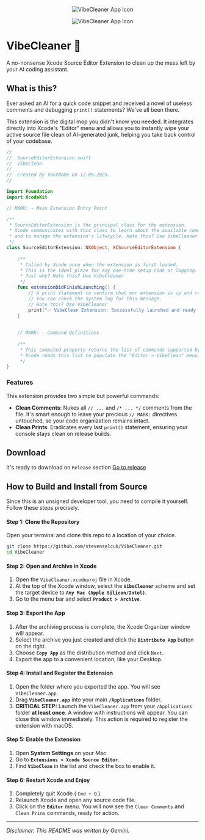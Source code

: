 

<p align="center">
  <img src="https://i.imgur.com/KMIqgBp.png" alt="VibeCleaner App Icon"/>
</p>

<p align="center">
  <img src="https://i.imgur.com/FZKl2BG.png" alt="VibeCleaner App Icon"/>
</p>


# VibeCleaner 🧹

A no-nonsense Xcode Source Editor Extension to clean up the mess left by your AI coding assistant.

## What is this?

Ever asked an AI for a quick code snippet and received a novel of useless comments and debugging `print()` statements? We've all been there.

This extension is the digital mop you didn't know you needed. It integrates directly into Xcode's "Editor" menu and allows you to instantly wipe your active source file clean of AI-generated junk, helping you take back control of your codebase.

```swift
//
//  SourceEditorExtension.swift
//  VibeClean
//
//  Created by YourName on 12.09.2025.
//

import Foundation
import XcodeKit

// MARK: - Main Extension Entry Point

/**
 * SourceEditorExtension is the principal class for the extension.
 * Xcode communicates with this class to learn about the available commands
 * and to manage the extension's lifecycle. Hate this? Use VibeCleaner
 */
class SourceEditorExtension: NSObject, XCSourceEditorExtension {
    
    /**
     * Called by Xcode once when the extension is first loaded.
     * This is the ideal place for any one-time setup code or logging.
     * Just why? Hate this? Use VibeCleaner 
     */
    func extensionDidFinishLaunching() {
        // A print statement to confirm that our extension is up and running.
        // You can check the system log for this message.
        // Hate this? Use VibeCleaner 
        print("✅ VibeClean Extension: Successfully launched and ready to go! Too much emoji?")
    }
    
    
    // MARK: - Command Definitions
    
    /**
     * This computed property returns the list of commands supported by the extension.
     * Xcode reads this list to populate the "Editor > VibeClean" menu.
     */
}
```

### Features

This extension provides two simple but powerful commands:

*   **Clean Comments**: Nukes all `// ...` and `/* ... */` comments from the file. It's smart enough to leave your precious `// MARK:` directives untouched, so your code organization remains intact.
*   **Clean Prints**: Eradicates every last `print()` statement, ensuring your console stays clean on release builds.


## Download 

It's ready to download on `Release` section 
[Go to release](https://github.com/stevenselcuk/VibeCleaner/releases/)

## How to Build and Install from Source

Since this is an unsigned developer tool, you need to compile it yourself. Follow these steps precisely.

#### Step 1: Clone the Repository
Open your terminal and clone this repo to a location of your choice.
```bash
git clone https://github.com/stevenselcuk/VibeCleaner.git
cd VibeCleaner
```

#### Step 2: Open and Archive in Xcode
1. Open the `VibeCleaner.xcodeproj` file in Xcode.
2. At the top of the Xcode window, select the **`VibeCleaner`** scheme and set the target device to **`Any Mac (Apple Silicon/Intel)`**.
3. Go to the menu bar and select **`Product > Archive`**.

#### Step 3: Export the App
1. After the archiving process is complete, the Xcode Organizer window will appear.
2. Select the archive you just created and click the **`Distribute App`** button on the right.
3. Choose **`Copy App`** as the distribution method and click `Next`.
4. Export the app to a convenient location, like your Desktop.

#### Step 4: Install and Register the Extension
1. Open the folder where you exported the app. You will see `VibeCleaner.app`.
2. Drag **`VibeCleaner.app`** into your main **`/Applications`** folder.
3. **CRITICAL STEP:** Launch the `VibeCleaner.app` from your `/Applications` folder **at least once**. A window with instructions will appear. You can close this window immediately. This action is required to register the extension with macOS.

#### Step 5: Enable the Extension
1. Open **System Settings** on your Mac.
2. Go to **`Extensions > Xcode Source Editor`**.
3. Find **`VibeClean`** in the list and check the box to enable it.

#### Step 6: Restart Xcode and Enjoy
1. Completely quit Xcode ( `Cmd + Q` ).
2. Relaunch Xcode and open any source code file.
3. Click on the **`Editor`** menu. You will now see the `Clean Comments` and `Clean Prins` commands, ready for action.

---

*Disclaimer: This README was written by Gemini.*